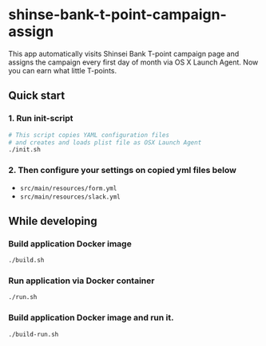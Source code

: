# shinse-bank-t-point-campaign-assign

This app automatically visits Shinsei Bank T-point campaign page and assigns the campaign every first day of month via OS X Launch Agent. Now you can earn what little T-points.

## Quick start
### 1. Run init-script
```bash
# This script copies YAML configuration files
# and creates and loads plist file as OSX Launch Agent 
./init.sh
```
### 2. Then configure your settings on copied yml files below
- `src/main/resources/form.yml`
- `src/main/resources/slack.yml`

## While developing
### Build application Docker image
```bash
./build.sh
```
### Run application via Docker container
```bash
./run.sh
```
### Build application Docker image and run it.
```bash
./build-run.sh
```